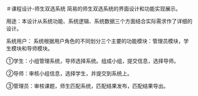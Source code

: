 ＃课程设计-师生双选系统
简易的师生双选系统的界面设计和功能实现展示。

用途：本设计从系统功能、系统逻辑、系统数据三个方面结合实际需求作了详细的设计。

系统用户：
  系统根据用户角色的不同划分三个主要的功能模块：管理员模块，学生模块和导师模块。
  
  ①学生：小组管理系统，导师选择系统。组成小组，提交信息，选择导师。
  
  ②导师：审核小组信息，选择学生，并提交到系统上。
  
  ③管理员：审核课题，师生匹配系统，匹配结果发布，匹配结果导出。
